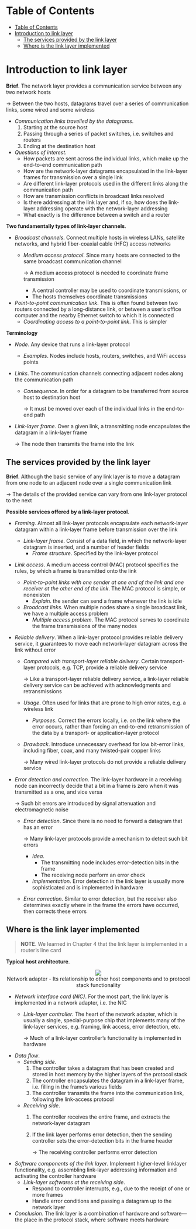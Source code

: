 <!-- TOC titleSize:1 tabSpaces:2 depthFrom:1 depthTo:6 withLinks:1 updateOnSave:1 orderedList:0 skip:0 title:1 charForUnorderedList:* -->
# Table of Contents
- [Table of Contents](#table-of-contents)
- [Introduction to link layer](#introduction-to-link-layer)
  - [The services provided by the link layer](#the-services-provided-by-the-link-layer)
  - [Where is the link layer implemented](#where-is-the-link-layer-implemented)
<!-- /TOC -->

# Introduction to link layer
**Brief**. The network layer provides a communication service between any two network hosts

$\to$ Between the two hosts, datagrams travel over a series of communication links, some wired and some wireless
* *Communication links travelled by the datagrams*. 
    1. Starting at the source host
    2. Passing through a series of packet switches, i.e. switches and routers
    3. Ending at the destination host
* *Questions of interest*.
    * How packets are sent across the individual links, which make up the end-to-end communication path
    * How are the network-layer datagrams encapsulated in the link-layer frames for transmission over a single link
    * Are different link-layer protocols used in the different links along the communication path
    * How are transmission conflicts in broadcast links resolved
    * Is there addressing at the link layer and, if so, how does the link-layer addressing operate with the network-layer addressing
    * What exactly is the difference between a switch and a router

**Two fundamentally types of link-layer channels**.
* *Broadcast channels*. Connect multiple hosts in wireless LANs, satellite networks, and hybrid fiber-coaxial cable (HFC) access networks
    * *Medium access protocol*. Since many hosts are connected to the same broadcast communication channel
        
        $\to$ A medium access protocol is needed to coordinate frame transmission
        * A central controller may be used to coordinate transmissions, or
        * The hosts themselves coordinate transmissions
* *Point-to-point communication link*. This is often found between two routers connected by a long-distance link, or between a user’s office computer and the nearby Ethernet switch to which it is connected
    * *Coordinating access to a point-to-point link*. This is simpler

**Terminology**
* *Node*. Any device that runs a link-layer protocol
    * *Examples*. Nodes include hosts, routers, switches, and WiFi access points
* *Links*. The communication channels connecting adjacent nodes along the communication path
    * *Consequence*. In order for a datagram to be transferred from source host to destination host
        
        $\to$ It must be moved over each of the individual links in the end-to-end path
* *Link-layer frame*. Over a given link, a transmitting node encapsulates the datagram in a link-layer frame 
    
    $\to$ The node then transmits the frame into the link

## The services provided by the link layer
**Brief**. Although the basic service of any link layer is to move a datagram from one node to an adjacent node over a single communication link

$\to$ The details of the provided service can vary from one link-layer protocol to the next

**Possible services offered by a link-layer protocol**.
* *Framing*. Almost all link-layer protocols encapsulate each network-layer datagram within a link-layer frame before transmission over the link
    * *Link-layer frame*. Consist of a data field, in which the network-layer datagram is inserted, and a number of header fields
        * *Frame structure*. Specified by the link-layer protocol
* *Link access*. A medium access control (MAC) protocol specifies the rules, by which a frame is transmitted onto the link
    * *Point-to-point links with one sender at one end of the link and one receiver at the other end of the link*. The MAC protocol is simple, or nonexisten
        * *Explain*. the sender can send a frame whenever the link is idle
    * *Broadcast links*. When multiple nodes share a single broadcast link, we have a multiple access problem
        * *Multiple access problem*. The MAC protocol serves to coordinate the frame transmissions of the many nodes
* *Reliable delivery*. When a link-layer protocol provides reliable delivery service, it guarantees to move each network-layer datagram across the link without error
    * *Compared with transport-layer reliable delivery*. Certain transport-layer protocols, e.g. TCP, provide a reliable delivery service
        
        $\to$ Like a transport-layer reliable delivery service, a link-layer reliable delivery service can be achieved with acknowledgments and retransmissions
    * *Usage*. Often used for links that are prone to high error rates, e.g. a wireless link
        * *Purposes*. Correct the errors locally, i.e. on the link where the error occurs, rather than forcing an end-to-end retransmission of the data by a transport- or application-layer protocol
    * *Drawback*. Introduce unnecessary overhead for low bit-error links, including fiber, coax, and many twisted-pair copper links
            
        $\to$ Many wired link-layer protocols do not provide a reliable delivery service
* *Error detection and correction*. The link-layer hardware in a receiving node can incorrectly decide that a bit in a frame is zero when it was transmitted as a one, and vice versa
    
    $\to$ Such bit errors are introduced by signal attenuation and electromagnetic noise
    * *Error detection*. Since there is no need to forward a datagram that has an error
        
        $\to$ Many link-layer protocols provide a mechanism to detect such bit errors
        * *Idea*. 
            * The transmitting node includes error-detection bits in the frame
            * The receiving node perform an error check
        * *Implementation*. Error detection in the link layer is usually more sophisticated and is implemented in hardware
    * *Error correction*. Similar to error detection, but the receiver also determines exactly where in the frame the errors have occurred, then corrects these errors

## Where is the link layer implemented
>**NOTE**. We learned in Chapter 4 that the link layer is implemented in a router’s line card

**Typical host architecture**.

<div style="text-align:center">
    <img src="https://i.imgur.com/yVCtHxk.png">
    <figcaption>Network adapter - Its relationship to other host components and to protocol stack functionality</figcaption>
</div>

* *Network interface card (NIC)*. For the most part, the link layer is implemented in a network adapter, i.e. the NIC
    * *Link-layer controller*. The heart of the network adapter, which is usually a single, special-purpose chip that implements many of the link-layer services, e.g. framing, link access, error detection, etc.
        
        $\to$ Much of a link-layer controller’s functionality is implemented in hardware
* *Data flow*.
    * *Sending side*.
        1. The controller takes a datagram that has been created and stored in host memory by the higher layers of the protocol stack
        2. The controller encapsulates the datagram in a link-layer frame, i.e. filling in the frame’s various fields
        3. The controller transmits the frame into the communication link, following the link-access protocol
    * *Receiving side*.
        1. The controller receives the entire frame, and extracts the network-layer datagram
        2. If the link layer performs error detection, then the sending controller sets the error-detection bits in the frame header

            $\to$ The receiving controller performs error detection
* *Software components of the link layer*. Implement higher-level linklayer functionality, e.g. assembling link-layer addressing information and activating the controller hardware
    * *Link-layer softwares at the receiving side*. 
        * Respond to controller interrupts, e.g., due to the receipt of one or more frames
        * Handle error conditions and passing a datagram up to the network layer
* *Conclusion*. The link layer is a combination of hardware and software—the place in the protocol stack, where software meets hardware